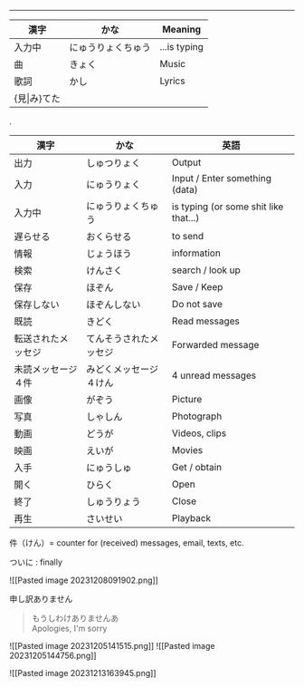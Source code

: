 
---

| 漢字 | かな | Meaning |
| ---- | ---- | ---- |
| 入力中 | にゅうりょくちゅう | ...is typing |
| 曲 | きょく | Music |
| 歌詞 | かし | Lyrics |
| {見\|み}てた<br> |  |  |


.

| 漢字 | かな | 英語 |
| ---- | ---- | ---- |
| 出力 | しゅつりょく | Output |
| 入力 | にゅうりょく | Input / Enter something (data) |
| 入力中 | にゅうりょくちゅう | is typing (or some shit like that...) |
| 遅らせる | おくらせる | to send |
| 情報 | じょうほう | information |
| 検索 | けんさく | search / look up |
| 保存 | ほぞん | Save / Keep |
| 保存しない | ほぞんしない | Do not save |
| 既読 | きどく | Read messages |
| 転送されたメッセジ | てんそうされたメッセジ | Forwarded message |
| 未読メッセージ４件 | みどくメッセージ４けん | 4 unread messages |
| 画像 | がぞう | Picture |
| 写真 | しゃしん | Photograph |
| 動画 | どうが | Videos, clips |
| 映画 | えいが | Movies |
| 入手 | にゅうしゅ | Get / obtain |
| 開く | ひらく | Open |
| 終了 | しゅうりょう | Close |
| 再生 | さいせい | Playback |






件（けん）= counter for (received) messages, email, texts, etc. 

ついに : finally


![[Pasted image 20231208091902.png]]

申し訳ありません
>もうしわけありませんあ\
> Apologies, I'm sorry


![[Pasted image 20231205141515.png]]
![[Pasted image 20231205144756.png]]

![[Pasted image 20231213163945.png]]
